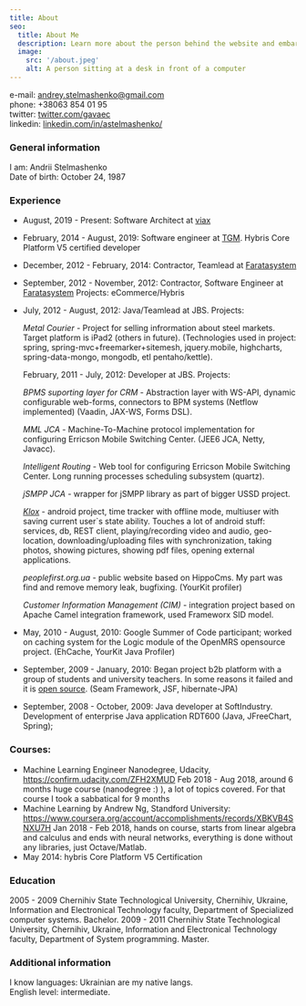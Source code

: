 ```yaml
---
title: About
seo:
  title: About Me
  description: Learn more about the person behind the website and embark on a journey of inspiration and shared experiences.
  image:
    src: '/about.jpeg'
    alt: A person sitting at a desk in front of a computer
---
```


<!-- ![Alt text for image](/about.jpeg) -->


e-mail: [andrey.stelmashenko@gmail.com](mailto:andrey.stelmashenko@gmail.com)  
phone: +38063 854 01 95  
twitter: [twitter.com/gavaec](https://twitter.com/gavaec)  
linkedin: [linkedin.com/in/astelmashenko/](https://www.linkedin.com/in/astelmashenko/)  

### General information

I am: Andrii  Stelmashenko  
Date of birth: October 24, 1987

### Experience

* August, 2019 - Present: Software Architect at [viax](https://www.viax.io/) 
* February, 2014 - August, 2019: Software engineer at [TGM](https://www.tmg.io/). Hybris Core Platform V5 certified developer
* December, 2012 - February, 2014: Contractor, Teamlead at [Faratasystem](https://faratasystems.com/about/index.html)
* September, 2012 - November, 2012: Contractor, Software Engineer at [Faratasystem](https://faratasystems.com/about/index.html)
  Projects: eCommerce/Hybris
* July, 2012 - August, 2012: Java/Teamlead at JBS. Projects:
    
  _Metal Courier_ - Project for selling infrormation about steel markets. Target platform is iPad2 (others in future). (Technologies used in project: spring, spring-mvc+freemarker+sitemesh, jquery.mobile, highcharts, spring-data-mongo, mongodb, etl pentaho/kettle).
   
  February, 2011 - July, 2012: Developer at JBS. Projects:
    
  _BPMS suporting layer for CRM_ - Abstraction layer with WS-API, dynamic configurable web-forms, connectors to BPM systems (Netflow implemented) (Vaadin, JAX-WS, Forms DSL).
    
  _MML JCA_ - Machine-To-Machine protocol implementation for configuring Erricson Mobile Switching Center. (JEE6 JCA, Netty, Javacc).
    
  _Intelligent Routing_ - Web tool for configuring Erricson Mobile Switching Center. Long running processes scheduling subsystem (quartz).
    
  _jSMPP JCA_ - wrapper for jSMPP library as part of bigger USSD project.
    
  _[Klox](https://play.google.com/store/apps/details?id=com.stanfy.klox)_ - android project, time tracker with offline mode, multiuser with saving current user\`s state ability. Touches a lot of android stuff: services, db, REST client, playing/recording video and audio, geo-location, downloading/uploading files with synchronization, taking photos, showing pictures, showing pdf files, opening external applications.
    
  _peoplefirst.org.ua_ - public website based on HippoCms. My part was find and remove memory leak, bugfixing. (YourKit profiler)
    
  _Customer Information Management (CIM)_ - integration project based on Apache Camel integration framework, used Frameworx SID model.
    
* May, 2010 - August, 2010: Google Summer of Code participant; worked on caching system for the Logic module of the OpenMRS opensource project. (EhCache, YourKit Java Profiler)
* September, 2009 - January, 2010: Began project b2b platform with a group of students and university teachers. In some reasons it failed and it is [open source](http://code.google.com/p/business-community/). (Seam Framework, JSF, hibernate-JPA)
* September, 2008 - October, 2009: Java developer at SoftIndustry. Development of enterprise Java application RDT600 (Java, JFreeChart, Spring);

### Courses:

* Machine Learning Engineer Nanodegree, Udacity, https://confirm.udacity.com/ZFH2XMUD
  Feb 2018 - Aug 2018, around 6 months huge course (nanodegree :) ), a lot of topics covered. For that course I took a sabbatical for 9 months  
* Machine Learning by Andrew Ng, Standford University: https://www.coursera.org/account/accomplishments/records/XBKVB4SNXU7H
  Jan 2018 - Feb 2018, hands on course, starts from linear algebra and calculus and ends with neural networks, everything is done without any libraries, just Octave/Matlab.
* May 2014: hybris Core Platform V5 Certification

### Education

2005 - 2009 Chernihiv State Technological University, Chernihiv, Ukraine, Information and Electronical Technology faculty, Department of Specialized computer systems. Bachelor.
2009 - 2011 Chernihiv State Technological University, Chernihiv, Ukraine, Information and Electronical Technology faculty, Department of System programming. Master.

### Additional information

I know languages:
Ukrainian are my native langs.  
English level: intermediate.
